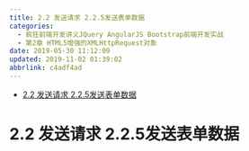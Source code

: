 ```yaml
---
title: 2.2 发送请求 2.2.5发送表单数据
categories: 
  - 疯狂前端开发讲义JQuery AngularJS Bootstrap前端开发实战
  - 第2章 HTML5增强的XMLHttpRequest对象
date: 2019-05-30 11:12:09
updated: 2019-11-02 01:39:02
abbrlink: c4adf4ad
---
```

- [2.2 发送请求 2.2.5发送表单数据](/ReadingNotes/c4adf4ad/#2-2-发送请求-2-2-5发送表单数据)

<!--more-->
<script src="https://cdn.bootcss.com/jquery/3.4.0/jquery.slim.min.js"></script>
<script>$(document).ready(function () {$(".post-body > ul:nth-child(1)").hide();});</script>

<!--end-->
# 2.2 发送请求 2.2.5发送表单数据 #

